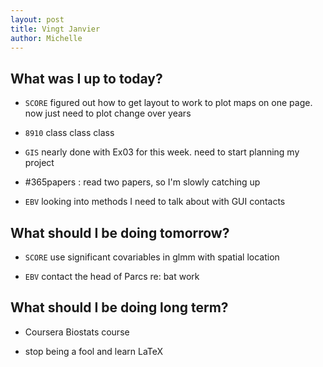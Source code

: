 ```yaml
---
layout: post
title: Vingt Janvier
author: Michelle
---
```


## What was I up to today?

* `SCORE` figured out how to get layout to work to plot maps on one page. now just need to plot change over years

* `8910` class class class

* `GIS` nearly done with Ex03 for this week. need to start planning my project

* #365papers : read two papers, so I'm slowly catching up

* `EBV` looking into methods I need to talk about with GUI contacts

## What should I be doing tomorrow?

* `SCORE` use significant covariables in glmm with spatial location
  
* `EBV` contact the head of Parcs re: bat work

## What should I be doing long term?

* Coursera Biostats course

* stop being a fool and learn LaTeX

<i class="fa fa-code" style="color:pink"> </i>





